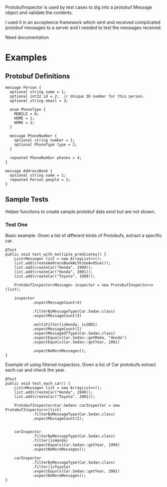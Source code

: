 ProtobufInspector is used by test cases to dig into a
protobuf Message object and validate the contents.

I used it in an acceptence framework which sent and
received complicated protobuf messages to a server and
I needed to test the messages received.

Need documentation

# Examples

## Protobuf Definitions

    message Person {
      optional string name = 1;
      optional int32 id = 2;  // Unique ID number for this person.
      optional string email = 3;
    
      enum PhoneType {
        MOBILE = 0;
        HOME = 1;
        WORK = 2;
      }
    
      message PhoneNumber {
        optional string number = 1;
        optional PhoneType type = 2;
      }
    
      repeated PhoneNumber phones = 4;
    }
    
    message AddressBook {
      optional string name = 1;
      repeated Person people = 2;
    }

## Sample Tests

Helper functions to create sample protobuf data exist but are not shown.

### Test One
Basic example. Given a list of different kinds of Protobufs, 
extract a specific car.

    @Test
    public void test_with_multiple_predicates() {
        List<Message> list = new ArrayList<>();
        list.add(createAddressBookWithJoeAndSue());
        list.add(createCar("Honda", 1999));
        list.add(createCar("Honda", 2001));
        list.add(createCar("Toyota", 1999));

        ProtobufInspector<Message> inspector = new ProtobufInspector<>(list);

        inspector
                .expectMessageCount(4)

                .filterByMessageType(Car.Sedan.class)
                .expectMessageCount(3)

                .multiFilter(isHonda, is2001)
                .expectMessageCount(1)
                .expectMessageOfType(Car.Sedan.class)
                .expectEquals(Car.Sedan::getMake, "Honda")
                .expectEquals(Car.Sedan::getYear, 2001)

                .expectNoMoreMessages();
    }


Example of using filtered inspectors. Given a list of Car 
protobufs extract each car and check the year.

    @Test
    public void test_each_car() {
        List<Message> list = new ArrayList<>();
        list.add(createCar("Honda", 1999));
        list.add(createCar("Toyota", 2001));

        ProtobufInspector<Car.Sedan> carInspector = new ProtobufInspector<>(list)
                .filterByMessageType(Car.Sedan.class)
                .expectMessageCount(2);


        carInspector
                .filterByMessageType(Car.Sedan.class)
                .filter(isHonda)
                .expectEquals(Car.Sedan::getYear, 1999)
                .expectNoMoreMessages();

        carInspector
                .filterByMessageType(Car.Sedan.class)
                .filter(isToyota)
                .expectEquals(Car.Sedan::getYear, 2001)
                .expectNoMoreMessages();
    }



